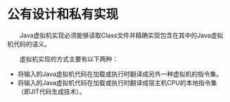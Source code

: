 # 公有设计和私有实现
&emsp;&emsp;Java虚拟机实现必须能够读取Class文件并精确实现包含在其中的Java虚拟机代码的语义。

&emsp;&emsp;虚拟机实现的方式主要有以下两种：
- 将输入的Java虚拟机代码在加载或执行时翻译成另外一种虚拟机的指令集。
- 将输入的Java虚拟机代码在加载或执行时翻译成宿主机CPU的本地指令集（即JIT代码生成技术）。

